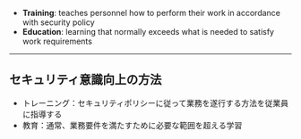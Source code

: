
- **Training**: teaches personnel how to perform their work in accordance with security policy
- **Education**: learning that normally exceeds what is needed to satisfy work requirements

---

## セキュリティ意識向上の方法

- トレーニング：セキュリティポリシーに従って業務を遂行する方法を従業員に指導する
- 教育：通常、業務要件を満たすために必要な範囲を超える学習
